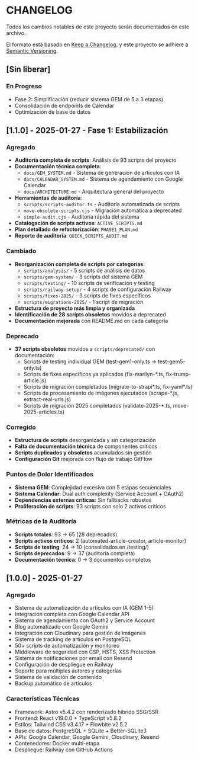 # CHANGELOG

Todos los cambios notables de este proyecto serán documentados en este archivo.

El formato está basado en [Keep a Changelog](https://keepachangelog.com/es/1.0.0/),
y este proyecto se adhiere a [Semantic Versioning](https://semver.org/lang/es/).

## [Sin liberar]

### En Progreso
- Fase 2: Simplificación (reducir sistema GEM de 5 a 3 etapas)
- Consolidación de endpoints de Calendar
- Optimización de base de datos

## [1.1.0] - 2025-01-27 - Fase 1: Estabilización

### Agregado
- **Auditoría completa de scripts**: Análisis de 93 scripts del proyecto
- **Documentación técnica completa**:
  - `docs/GEM_SYSTEM.md` - Sistema de generación de artículos con IA
  - `docs/CALENDAR_SYSTEM.md` - Sistema de agendamiento con Google Calendar
  - `docs/ARCHITECTURE.md` - Arquitectura general del proyecto
- **Herramientas de auditoría**:
  - `scripts/scripts-auditor.ts` - Auditoría automatizada de scripts
  - `move-obsolete-scripts.cjs` - Migración automática a deprecated
  - `simple-audit.cjs` - Auditoría rápida del sistema
- **Catalogación de scripts activos**: `ACTIVE_SCRIPTS.md`
- **Plan detallado de refactorización**: `PHASE1_PLAN.md`
- **Reporte de auditoría**: `QUICK_SCRIPTS_AUDIT.md`

### Cambiado
- **Reorganización completa de scripts por categorías**:
  - `scripts/analysis/` - 5 scripts de análisis de datos
  - `scripts/gem-system/` - 3 scripts del sistema GEM
  - `scripts/testing/` - 10 scripts de verificación y testing
  - `scripts/railway-setup/` - 4 scripts de configuración Railway
  - `scripts/fixes-2025/` - 3 scripts de fixes específicos
  - `scripts/migrations-2025/` - 1 script de migración
- **Estructura de proyecto más limpia y organizada**
- **Identificación de 28 scripts obsoletos** movidos a deprecated
- **Documentación mejorada** con README.md en cada categoría

### Deprecado
- **37 scripts obsoletos** movidos a `scripts/deprecated/` con documentación:
  - Scripts de testing individual GEM (test-gem1-only.ts → test-gem5-only.ts)
  - Scripts de fixes específicos ya aplicados (fix-marilyn-*.ts, fix-trump-article.js)
  - Scripts de migración completados (migrate-to-strapi*.ts, fix-yaml*.ts)
  - Scripts de procesamiento de imágenes ejecutados (scrape-*.js, extract-real-urls.js)
  - Scripts de migración 2025 completados (validate-2025-*.ts, move-2025-articles.ts)

### Corregido
- **Estructura de scripts** desorganizada y sin categorización
- **Falta de documentación técnica** de componentes críticos
- **Scripts duplicados y obsoletos** acumulados sin gestión
- **Configuración Git** mejorada con flujo de trabajo GitFlow

### Puntos de Dolor Identificados
- **Sistema GEM**: Complejidad excesiva con 5 etapas secuenciales
- **Sistema Calendar**: Dual auth complexity (Service Account + OAuth2)
- **Dependencias externas críticas**: Sin fallbacks robustos
- **Proliferación de scripts**: 93 scripts con solo 2 activos críticos

### Métricas de la Auditoría
- **Scripts totales**: 93 → 65 (28 deprecados)
- **Scripts activos críticos**: 2 (automated-article-creator, article-monitor)
- **Scripts de testing**: 24 → 10 (consolidados en /testing/)
- **Scripts deprecados**: 9 → 37 (auditoría completa)
- **Documentación técnica**: 0 → 3 documentos completos

## [1.0.0] - 2025-01-27

### Agregado

- Sistema de automatización de artículos con IA (GEM 1-5)
- Integración completa con Google Calendar API
- Sistema de agendamiento con OAuth2 y Service Account
- Blog automatizado con Google Gemini
- Integración con Cloudinary para gestión de imágenes
- Sistema de tracking de artículos en PostgreSQL
- 50+ scripts de automatización y monitoreo
- Middleware de seguridad con CSP, HSTS, XSS Protection
- Sistema de notificaciones por email con Resend
- Configuración de despliegue en Railway
- Soporte para múltiples autores y categorías
- Sistema de validación de contenido
- Backup automático de artículos

### Características Técnicas

- Framework: Astro v5.4.2 con renderizado híbrido SSG/SSR
- Frontend: React v19.0.0 + TypeScript v5.8.2
- Estilos: Tailwind CSS v3.4.17 + Flowbite v2.5.2
- Base de datos: PostgreSQL + SQLite + Better-SQLite3
- APIs: Google Calendar, Google Gemini, Cloudinary, Resend
- Contenedores: Docker multi-etapa
- Despliegue: Railway con GitHub Actions
